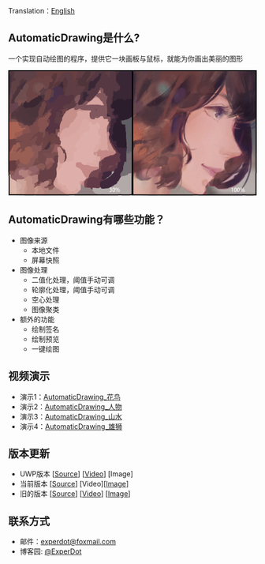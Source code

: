 Translation：[English](./README.md)

## AutomaticDrawing是什么?
一个实现自动绘图的程序，提供它一块画板与鼠标，就能为你画出美丽的图形

![Preview](Documentation/Image/Preview.png)

## AutomaticDrawing有哪些功能？

* 图像来源
    *  本地文件
    *  屏幕快照   
* 图像处理
    *  二值化处理，阈值手动可调
    *  轮廓化处理，阈值手动可调
    *  空心处理
    *  图像聚类
* 额外的功能
    *  绘制签名
    *  绘制预览
    *  一键绘图  

## 视频演示
* 演示1：[AutomaticDrawing_花鸟](http://v.youku.com/v_show/id_XMTUwNTI5MTAwMA==.html)
* 演示2：[AutomaticDrawing_人物](http://v.youku.com/v_show/id_XMTUwNjI2NzkwOA==.html)
* 演示3：[AutomaticDrawing_山水](http://v.youku.com/v_show/id_XMTUwODg2MTUxNg==.html)
* 演示4：[AutomaticDrawing_雄狮](http://v.youku.com/v_show/id_XMTUxNDk5OTgxNg==.html)

## 版本更新
- UWP版本 [[Source](https://github.com/experdot/ExperDot.EDGameEngine/tree/master/EDGameEngine.Visuals/GameObject/GameVisual/AutoDraw)] [[Video](https://www.bilibili.com/video/av5973458/)] [Image]
- 当前版本 [[Source](https://github.com/experdot/ExperDot.AutomaticDrawing/tree/master/AutomaticDrawing.Recognition.Clustering)] [Video][[Image](Documentation/Image/Preview.png)]
- 旧的版本 [[Source](https://github.com/experdot/ExperDot.AutomaticDrawing/tree/master/AutomaticDrawing.Recognition.FastAI)] [[Video](https://www.bilibili.com/video/av11418289/)] [[Image](Documentation/Image/Compare.png)]

## 联系方式
* 邮件：experdot@foxmail.com
* 博客园: [@ExperDot](http://www.cnblogs.com/experdot/)
